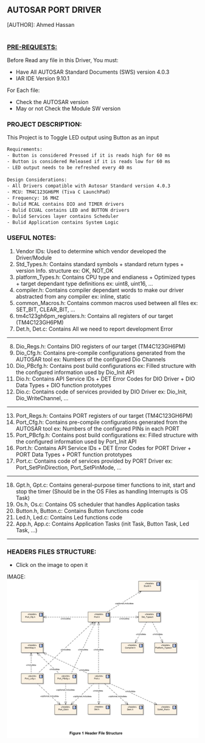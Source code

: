 ## AUTOSAR PORT DRIVER                                     
 
  [AUTHOR]: Ahmed Hassan
<br>
<br>
### <u>PRE-REQUESTS:</u>                                       

Before Read any file in this Driver, You must:
- Have All AUTOSAR Standard Documents (SWS) version 4.0.3
- IAR IDE Version 9.10.1

For Each file:
- Check the AUTOSAR version
- May or not Check the Module SW version 


 ### PROJECT DESCRIPTION:                                     

 
This Project is to Toggle LED output using Button as an input
                  
    Requirements:
    - Button is considered Pressed if it is reads high for 60 ms
    - Button is considered Released if it is reads low for 60 ms
    - LED output needs to be refreshed every 40 ms
				 
    Design Considerations:
    - All Drivers compatible with Autosar Standard version 4.0.3
    - MCU: TM4C123GH6PM (Tiva C LaunchPad)
    - Frequency: 16 MHZ
    - Bulid MCAL contains DIO and TIMER drivers
    - Bulid ECUAL contains LED and BUTTON drivers
    - Bulid Services layer contains Scheduler
    - Bulid Application contains System Logic


 ### USEFUL NOTES:                                       

1. Vendor IDs: Used to determine which vendor developed the Driver/Module
2. Std_Types.h: Contains standard symbols + standard return types + version Info. structure
                ex: OK, NOT_OK			
4. platform_Types.h: Contains CPU type and endianess + Optimized types + target dependant 
		     type definitions   ex: uint8, uint16, ...							 
4. compiler.h: Contains compiler dependant words to make our driver abstracted from any compiler
	       ex: inline, static			   
5. common_Macros.h: Contains common macros used between all files  ex: SET_BIT, CLEAR_BIT, ...
6. tm4c123gh6pm_registers.h: Contains all registers of our target (TM4C123GH6PM)
7. Det.h, Det.c: Contains All we need to report development Error 

---------------------------------------------------------------------------------------------

8. Dio_Regs.h: Contains DIO registers of our target (TM4C123GH6PM)
9. Dio_Cfg.h: Contains pre-compile configurations generated from the AUTOSAR tool 
	      ex: Numbers of the configured Dio Channels		  
10. Dio_PBcfg.h: Contains post build configurations 
	         ex: Filled structure with the configured information used by Dio_Init API				
11. Dio.h: Contains API Service IDs + DET Error Codes for DIO Driver + DIO Data Types +
	   DIO function prototypes		   
12. Dio.c: Contains code of services provided by DIO Driver
	   ex: Dio_Init, Dio_WriteChannel, ...

---------------------------------------------------------------------------------------------

13. Port_Regs.h: Contains PORT registers of our target (TM4C123GH6PM)	
14. Port_Cfg.h: Contains pre-compile configurations generated from the AUTOSAR tool
	        ex: Numbers of the configured PINs in each PORT			  
15. Port_PBcfg.h: Contains post build configurations 
		  ex: Filled structure with the configured information used by Port_Init API		
16. Port.h: Contains API Service IDs + DET Error Codes for PORT Driver + PORT Data Types +
	    PORT function prototypes	   
17. Port.c: Contains code of services provided by PORT Driver
            ex: Port_SetPinDirection, Port_SetPinMode, ...
		   
---------------------------------------------------------------------------------------------	

18. Gpt.h, Gpt.c: Contains general-purpose timer functions to init, start and stop the timer
		  (Should be in the OS Files as handling Interrupts is OS Task)
19. Os.h, Os.c: Contains OS scheduler that handles Application tasks
20. Button.h, Button.c: Contains Button functions code
21. Led.h, Led.c: Contains Led functions code
22. App.h, App.c: Contains Application Tasks (init Task, Button Task, Led Task, ...)

---------------------------------------------------------------------------------------------	



 ### HEADERS FILES STRUCTURE:                                 

- Click on the image to open it

IMAGE: 
![alt text][logo]

[logo]: https://github.com/AhmedHassan95/AUTOSAR/blob/main/PORT%20Driver/Header%20Files.png "Headers Files Structure"
		
